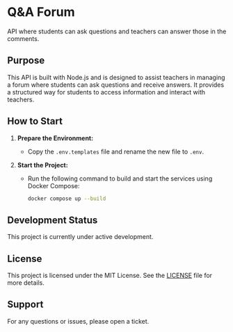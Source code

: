 # Q&A Forum

API where students can ask questions and teachers can answer those in the comments.

## Purpose

This API is built with Node.js and is designed to assist teachers in managing a forum where students can ask questions and receive answers. It provides a structured way for students to access information and interact with teachers.

## How to Start

1. **Prepare the Environment:**
   - Copy the `.env.templates` file and rename the new file to `.env`.
   
2. **Start the Project:**
   - Run the following command to build and start the services using Docker Compose:
     ```bash
     docker compose up --build
     ```



## Development Status

This project is currently under active development.

## License

This project is licensed under the MIT License. See the [LICENSE](./LICENSE) file for more details.

## Support

For any questions or issues, please open a ticket.
